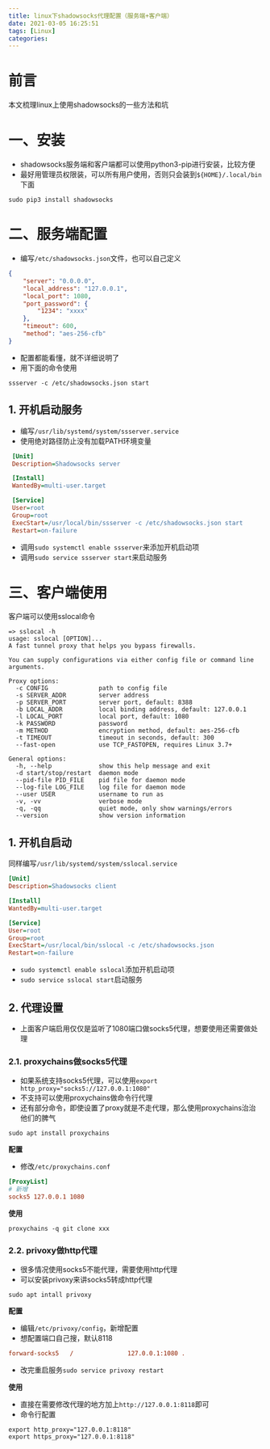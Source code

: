 ```yaml
---
title: linux下shadowsocks代理配置（服务端+客户端）
date: 2021-03-05 16:25:51
tags: [Linux]
categories:
---
```


# 前言

本文梳理linux上使用shadowsocks的一些方法和坑

# 一、安装

- shadowsocks服务端和客户端都可以使用python3-pip进行安装，比较方便
- 最好用管理员权限装，可以所有用户使用，否则只会装到`${HOME}/.local/bin`下面

```shell
sudo pip3 install shadowsocks
```

# 二、服务端配置

- 编写`/etc/shadowsocks.json`文件，也可以自己定义

```json
{
    "server": "0.0.0.0",
    "local_address": "127.0.0.1",
    "local_port": 1080,
    "port_password": {
        "1234": "xxxx"
    },
    "timeout": 600,
    "method": "aes-256-cfb"
}
```

- 配置都能看懂，就不详细说明了
- 用下面的命令使用

```shell
ssserver -c /etc/shadowsocks.json start
```

## 1. 开机启动服务

- 编写`/usr/lib/systemd/system/ssserver.service`
- 使用绝对路径防止没有加载PATH环境变量

```ini
 [Unit]
 Description=Shadowsocks server

 [Install]
 WantedBy=multi-user.target

 [Service]
 User=root
 Group=root
 ExecStart=/usr/local/bin/ssserver -c /etc/shadowsocks.json start
 Restart=on-failure
```

- 调用`sudo systemctl enable ssserver`来添加开机启动项
- 调用`sudo service ssserver start`来启动服务

# 三、客户端使用

客户端可以使用sslocal命令

```shell
=> sslocal -h
usage: sslocal [OPTION]...
A fast tunnel proxy that helps you bypass firewalls.

You can supply configurations via either config file or command line arguments.

Proxy options:
  -c CONFIG              path to config file
  -s SERVER_ADDR         server address
  -p SERVER_PORT         server port, default: 8388
  -b LOCAL_ADDR          local binding address, default: 127.0.0.1
  -l LOCAL_PORT          local port, default: 1080
  -k PASSWORD            password
  -m METHOD              encryption method, default: aes-256-cfb
  -t TIMEOUT             timeout in seconds, default: 300
  --fast-open            use TCP_FASTOPEN, requires Linux 3.7+

General options:
  -h, --help             show this help message and exit
  -d start/stop/restart  daemon mode
  --pid-file PID_FILE    pid file for daemon mode
  --log-file LOG_FILE    log file for daemon mode
  --user USER            username to run as
  -v, -vv                verbose mode
  -q, -qq                quiet mode, only show warnings/errors
  --version              show version information
```

## 1. 开机自启动

同样编写`/usr/lib/systemd/system/sslocal.service`

```ini
[Unit]
Description=Shadowsocks client

[Install]
WantedBy=multi-user.target

[Service]
User=root
Group=root
ExecStart=/usr/local/bin/sslocal -c /etc/shadowsocks.json
Restart=on-failure
```

- `sudo systemctl enable sslocal`添加开机启动项
- `sudo service sslocal start`启动服务

## 2. 代理设置

- 上面客户端启用仅仅是监听了1080端口做socks5代理，想要使用还需要做处理

### 2.1. proxychains做socks5代理

- 如果系统支持socks5代理，可以使用`export http_proxy="socks5://127.0.0.1:1080"`
- 不支持可以使用proxychains做命令行代理
- 还有部分命令，即使设置了proxy就是不走代理，那么使用proxychains治治他们的脾气

```shell
sudo apt install proxychains
```

**配置**

- 修改`/etc/proxychains.conf`

```ini
[ProxyList]
# 新增
socks5 127.0.0.1 1080
```

**使用**

```shell
proxychains -q git clone xxx
```

### 2.2. privoxy做http代理

- 很多情况使用socks5不能代理，需要使用http代理
- 可以安装privoxy来讲socks5转成http代理

```shell
sudo apt intall privoxy
```

**配置**

- 编辑`/etc/privoxy/config`，新增配置
- 想配置端口自己搜，默认8118

```ini
forward-socks5   /               127.0.0.1:1080 .
```

- 改完重启服务`sudo service privoxy restart`

**使用**

- 直接在需要修改代理的地方加上`http://127.0.0.1:8118`即可
- 命令行配置

```shell
export http_proxy="127.0.0.1:8118"
export https_proxy="127.0.0.1:8118"
```

